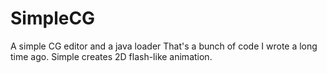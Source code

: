 # SimpleCG
A simple CG editor and a java loader
That's a bunch of code I wrote a long time ago. Simple creates 2D flash-like animation.
